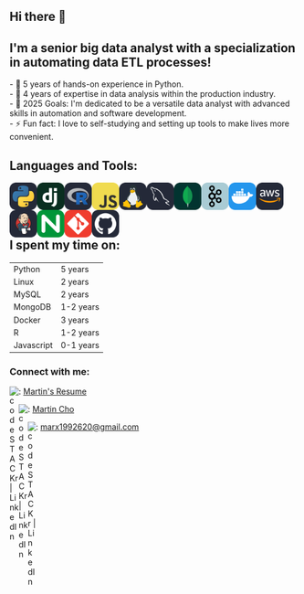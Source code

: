 <h2>Hi there 👋</h1>
<h2>I'm a senior big data analyst with a specialization in automating data ETL processes!</h2>
- 💪 5 years of hands-on experience in Python.<br/>
- 🔨 4 years of expertise in data analysis within the production industry.<br/>
- 📌 2025 Goals: I'm dedicated to be a versatile data analyst with advanced skills in automation and software development.<br/>
- ⚡ Fun fact: I love to self-studying and setting up tools to make lives more convenient.

<h2>Languages and Tools:</h2>
<img align="left" src="./icons/Python-Dark.svg" width="48">
<img align="left" src="./icons/Django.svg" width="48"> 
<img align="left" src="./icons/R-Dark.svg" width="48"> 
<img align="left" src="./icons/JavaScript.svg" width="48">
<img align="left" src="./icons/Linux-Dark.svg" width="48">
<img align="left" src="./icons/MySQL-Dark.svg" width="48">
<img align="left" src="./icons/MongoDB.svg" width="48"> 
<img align="left" src="./icons/Kafka.svg" width="48">
<img align="left" src="./icons/Docker.svg" width="48">
<img align="left" src="./icons/AWS-Dark.svg" width="48">
<img align="left" src="./icons/Jenkins-Dark.svg" width="48">
<img align="left" src="./icons/Nginx.svg" width="48">
<img align="left" src="./icons/Git.svg" width="48"> 
<img align="left" src="./icons/Github-Dark.svg" width="48">
<p>  &emsp;&emsp;&emsp;&emsp;&emsp;&emsp;&emsp;&emsp;&emsp;&emsp;&emsp;&emsp;&emsp;&emsp;&emsp;&emsp;&emsp;&emsp;&emsp;&emsp;&emsp;&emsp;&emsp;</p>

<h2 style="text-align:top;">I spent my time on:</h2>
<table>
  <tr>
    <td>Python</td>
    <td>5 years</td>
  </tr>
  <tr>
    <td>Linux</td>
    <td>2 years</td>
  </tr>
  <tr>
    <td>MySQL</td>
    <td>2 years</td>
  </tr>
  <tr>
    <td>MongoDB</td>
    <td>1-2 years</td>
  </tr>
  <tr>
    <td>Docker</td>
    <td>3 years</td>
  </tr>
  <tr>
    <td>R</td>
    <td>1-2 years</td>
  </tr>
  <tr>
    <td>Javascript</td>
    <td>0-1 years</td>
  </tr>
</table>

### Connect with me:
<img align="left" style="width:16px;" alt="codeSTACKr | LinkedIn" width="22px" src="https://upload.wikimedia.org/wikipedia/commons/0/01/Google_Docs_logo_%282014-2020%29.svg" />: <a href="https://docs.google.com/document/d/1PSZ-zcDBwOixqBycKcb7g4poh4pcLDP9adenQjrwpr4/edit#heading=h.aagfqklm9zwt"> Martin's Resume </a>

<img align="left" style="width:16px;" alt="codeSTACKr | LinkedIn" width="22px" src="https://cdn.jsdelivr.net/npm/simple-icons@v3/icons/linkedin.svg" />: <a href="https://www.linkedin.com/in/martin-cho-9a9084183"> Martin Cho </a>

<img align="left" style="width:14px;" alt="codeSTACKr | LinkedIn" width="22px" src="https://upload.wikimedia.org/wikipedia/commons/7/7e/Gmail_icon_%282020%29.svg" />: <a href="mailto:marx1992620@gmail.com"> marx1992620@gmail.com  </a>

<!-- <img align="left" alt="marx1992620's Github Stats" src="https://github-readme-stats.vercel.app/api/top-langs/?username=marx1992620" /> -->
<!-- <img align="right" alt="marx1992620's Github Stats" src="https://github-readme-stats.vercel.app/api?username=marx1992620&hide=contribs,prs" />  -->
